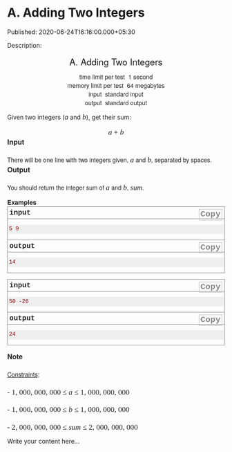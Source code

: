 # A. Adding Two Integers

Published: 2020-06-24T16:16:00.000+05:30

Description: 
      <div dir="ltr" style="text-align: left;" trbidi="on">
      <div class="header" style="caret-color: rgb(34, 34, 34); color: #222222; font-family:
      &quot;Helvetica Neue&quot;, Helvetica, Arial, sans-serif; font-size: 14px; margin: 0px
      0px 1em; padding: 0px; text-align: center; text-size-adjust: auto;">
      <div class="title" style="font-size: 21px; margin: 0px 0px 0.5em; padding: 0px;">
      A. Adding Two Integers</div>
      <div class="time-limit" style="margin: 0px auto; padding: 0px;">
      <div class="property-title" style="display: inline; margin: 0px; padding: 0px 4px 0px
      0px;">
      time limit per test</div>
      1 second</div>
      <div class="memory-limit" style="margin: 0px auto; padding: 0px;">
      <div class="property-title" style="display: inline; margin: 0px; padding: 0px 4px 0px
      0px;">
      memory limit per test</div>
      64 megabytes</div>
      <div class="input-file" style="margin: 0px auto; padding: 0px;">
      <div class="property-title" style="display: inline; margin: 0px; padding: 0px 4px 0px
      0px;">
      input</div>
      standard input</div>
      <div class="output-file" style="margin: 0px auto; padding: 0px;">
      <div class="property-title" style="display: inline; margin: 0px; padding: 0px 4px 0px
      0px;">
      output</div>
      standard output</div>
      </div>
      <div style="caret-color: rgb(34, 34, 34); color: #222222; font-family: &quot;Helvetica
      Neue&quot;, Helvetica, Arial, sans-serif; font-size: 14px; margin: 0px; padding: 0px;
      text-size-adjust: auto;">
      <div style="font-size: 1em; line-height: 1.4em; margin-bottom: 1em !important; padding:
      0px;">
      Given two integers (<span class="tex-span" style="font-family: &quot;times new
      roman&quot;, sans-serif; font-size: 17.5px; white-space:
      nowrap;"><i>a</i></span><span
      class="Apple-converted-space">&nbsp;</span>and<span
      class="Apple-converted-space">&nbsp;</span><span class="tex-span"
      style="font-family: &quot;times new roman&quot;, sans-serif; font-size: 17.5px;
      white-space: nowrap;"><i>b</i></span>), get their sum:</div>
      <center class="tex-equation">
      <span class="tex-span" style="font-family: &quot;times new roman&quot;, sans-serif;
      font-size: 17.5px; white-space: nowrap;"><i>a</i> +
      <i>b</i></span></center>
      </div>
      <div class="input-specification" style="caret-color: rgb(34, 34, 34); color: #222222;
      font-family: &quot;Helvetica Neue&quot;, Helvetica, Arial, sans-serif; font-size:
      14px; margin: 0px; padding: 0px; text-size-adjust: auto;">
      <div class="section-title" style="font-size: 16.1px; font-weight: bold; margin: 0px;
      padding: 0px;">
      Input</div>
      <div style="font-size: 1em; line-height: 1.4em; margin-top: 1.5em; padding: 0px;">
      There will be one line with two integers given,<span
      class="Apple-converted-space">&nbsp;</span><span class="tex-span"
      style="font-family: &quot;times new roman&quot;, sans-serif; font-size: 17.5px;
      white-space: nowrap;"><i>a</i></span><span
      class="Apple-converted-space">&nbsp;</span>and<span
      class="Apple-converted-space">&nbsp;</span><span class="tex-span"
      style="font-family: &quot;times new roman&quot;, sans-serif; font-size: 17.5px;
      white-space: nowrap;"><i>b</i></span>, separated by spaces.</div>
      </div>
      <div class="output-specification" style="caret-color: rgb(34, 34, 34); color: #222222;
      font-family: &quot;Helvetica Neue&quot;, Helvetica, Arial, sans-serif; font-size:
      14px; margin: 0px 0px 1em; padding: 0px; text-size-adjust: auto;">
      <div class="section-title" style="font-size: 16.1px; font-weight: bold; margin: 0px;
      padding: 0px;">
      Output</div>
      <div style="font-size: 1em; line-height: 1.4em; margin-top: 1.5em; padding: 0px;">
      You should return the integer sum of<span
      class="Apple-converted-space">&nbsp;</span><span class="tex-span"
      style="font-family: &quot;times new roman&quot;, sans-serif; font-size: 17.5px;
      white-space: nowrap;"><i>a</i></span><span
      class="Apple-converted-space">&nbsp;</span>and<span
      class="Apple-converted-space">&nbsp;</span><span class="tex-span"
      style="font-family: &quot;times new roman&quot;, sans-serif; font-size: 17.5px;
      white-space: nowrap;"><i>b</i></span>,<span
      class="Apple-converted-space">&nbsp;</span><span class="tex-span"
      style="font-family: &quot;times new roman&quot;, sans-serif; font-size: 17.5px;
      white-space: nowrap;"><i>sum</i></span>.<span
      class="Apple-converted-space">&nbsp;</span></div>
      </div>
      <div class="sample-tests" style="caret-color: rgb(34, 34, 34); color: #222222; font-family:
      Consolas, &quot;Lucida Console&quot;, &quot;Andale Mono&quot;,
      &quot;Bitstream Vera Sans Mono&quot;, &quot;Courier New&quot;, Courier;
      font-size: 0.9em; margin: 0px; padding: 0px; text-size-adjust: auto;">
      <div class="section-title" style="font-family: &quot;Helvetica Neue&quot;,
      Helvetica, Arial, sans-serif; font-size: 14.489999771118164px; font-weight: bold; margin: 0px;
      padding: 0px;">
      Examples</div>
      <div class="sample-test" style="margin: 0px; padding: 0px;">
      <div class="input" style="border: 1px solid rgb(136, 136, 136); margin: 0px; padding:
      0px;">
      <div class="title" style="border-bottom-color: rgb(136, 136, 136); border-bottom-style:
      solid; border-bottom-width: 1px; font-size: 1.3em; font-weight: bold; margin: 0px; padding:
      0.25em; text-transform: lowercase;">
      input<div class="input-output-copier" data-clipboard-target="#id0024513390604938312"
      id="id00985828761509184" style="border: 1px solid rgb(185, 185, 185); color: rgb(136, 136,
      136) !important; cursor: pointer; float: right; font-size: 1.2rem; line-height: 1.1rem;
      margin: 1px; padding: 3px; text-transform: none;" title="Copy">
      Copy</div>
      </div>
      <pre id="id0024513390604938312" style="background-color: #efefef; color: #880000;
      font-family: Consolas, &quot;Lucida Console&quot;, &quot;Andale Mono&quot;,
      &quot;Bitstream Vera Sans Mono&quot;, &quot;Courier New&quot;, Courier;
      font-size: 12.6px; line-height: 1.25em; overflow-wrap: break-word; padding: 0.25em;
      white-space: pre-wrap;">5 9</pre>
      </div>
      <div class="output" style="border: 1px solid rgb(136, 136, 136); margin: 0px 0px 1em;
      padding: 0px; position: relative; top: -1px;">
      <div class="title" style="border-bottom-color: rgb(136, 136, 136); border-bottom-style:
      solid; border-bottom-width: 1px; font-size: 1.3em; font-weight: bold; margin: 0px; padding:
      0.25em; text-transform: lowercase;">
      output<div class="input-output-copier" data-clipboard-target="#id0028835029826870195"
      id="id009919302259079362" style="border: 1px solid rgb(185, 185, 185); color: rgb(136, 136,
      136) !important; cursor: pointer; float: right; font-size: 1.2rem; line-height: 1.1rem;
      margin: 1px; padding: 3px; text-transform: none;" title="Copy">
      Copy</div>
      </div>
      <pre id="id0028835029826870195" style="background-color: #efefef; color: #880000;
      font-family: Consolas, &quot;Lucida Console&quot;, &quot;Andale Mono&quot;,
      &quot;Bitstream Vera Sans Mono&quot;, &quot;Courier New&quot;, Courier;
      font-size: 12.6px; line-height: 1.25em; overflow-wrap: break-word; padding: 0.25em;
      white-space: pre-wrap;">14</pre>
      </div>
      <div class="input" style="border: 1px solid rgb(136, 136, 136); margin: 0px; padding:
      0px;">
      <div class="title" style="border-bottom-color: rgb(136, 136, 136); border-bottom-style:
      solid; border-bottom-width: 1px; font-size: 1.3em; font-weight: bold; margin: 0px; padding:
      0.25em; text-transform: lowercase;">
      input<div class="input-output-copier" data-clipboard-target="#id00348404973248442"
      id="id0030488642960560064" style="border: 1px solid rgb(185, 185, 185); color: rgb(136, 136,
      136) !important; cursor: pointer; float: right; font-size: 1.2rem; line-height: 1.1rem;
      margin: 1px; padding: 3px; text-transform: none;" title="Copy">
      Copy</div>
      </div>
      <pre id="id00348404973248442" style="background-color: #efefef; color: #880000;
      font-family: Consolas, &quot;Lucida Console&quot;, &quot;Andale Mono&quot;,
      &quot;Bitstream Vera Sans Mono&quot;, &quot;Courier New&quot;, Courier;
      font-size: 12.6px; line-height: 1.25em; overflow-wrap: break-word; padding: 0.25em;
      white-space: pre-wrap;">50 -26</pre>
      </div>
      <div class="output" style="border: 1px solid rgb(136, 136, 136); margin: 0px 0px 1em;
      padding: 0px; position: relative; top: -1px;">
      <div class="title" style="border-bottom-color: rgb(136, 136, 136); border-bottom-style:
      solid; border-bottom-width: 1px; font-size: 1.3em; font-weight: bold; margin: 0px; padding:
      0.25em; text-transform: lowercase;">
      output<div class="input-output-copier" data-clipboard-target="#id008778585097200382"
      id="id00827233096509752" style="border: 1px solid rgb(185, 185, 185); color: rgb(136, 136,
      136) !important; cursor: pointer; float: right; font-size: 1.2rem; line-height: 1.1rem;
      margin: 1px; padding: 3px; text-transform: none;" title="Copy">
      Copy</div>
      </div>
      <pre id="id008778585097200382" style="background-color: #efefef; color: #880000;
      font-family: Consolas, &quot;Lucida Console&quot;, &quot;Andale Mono&quot;,
      &quot;Bitstream Vera Sans Mono&quot;, &quot;Courier New&quot;, Courier;
      font-size: 12.6px; line-height: 1.25em; overflow-wrap: break-word; padding: 0.25em;
      white-space: pre-wrap;">24</pre>
      </div>
      </div>
      </div>
      <div class="note" style="caret-color: rgb(34, 34, 34); color: #222222; font-family:
      &quot;Helvetica Neue&quot;, Helvetica, Arial, sans-serif; font-size: 14px; margin:
      0px; padding: 0px; text-size-adjust: auto;">
      <div class="section-title" style="font-size: 16.1px; font-weight: bold; margin: 0px;
      padding: 0px;">
      Note</div>
      <div style="font-size: 1em; line-height: 1.4em; margin-top: 1.5em; padding: 0px;">
      <span class="tex-font-style-underline" style="text-decoration-line:
      underline;">Constraints</span>:</div>
      <div style="font-size: 1em; line-height: 1.4em; margin-top: 1.5em; padding: 0px;">
      <span class="tex-span" style="font-family: &quot;times new roman&quot;, sans-serif;
      font-size: 17.5px; white-space: nowrap;"> - 1, 000, 000, 000 ≤ <i>a</i> ≤ 1,
      000, 000, 000</span></div>
      <div style="font-size: 1em; line-height: 1.4em; margin-top: 1.5em; padding: 0px;">
      <span class="tex-span" style="font-family: &quot;times new roman&quot;, sans-serif;
      font-size: 17.5px; white-space: nowrap;"> - 1, 000, 000, 000 ≤ <i>b</i> ≤ 1,
      000, 000, 000</span></div>
      <div style="font-size: 1em; line-height: 1.4em; margin-top: 1.5em; padding: 0px;">
      <span class="tex-span" style="font-family: &quot;times new roman&quot;, sans-serif;
      font-size: 17.5px; white-space: nowrap;"> - 2, 000, 000, 000 ≤ <i>sum</i> ≤ 2,
      000, 000, 000</span></div>
      </div>
      </div>
      <script
      src="https://gist.github.com/Svastikkka/761f00c28d4976cf1d0d7261b2926881.js"></script>


Write your content here...